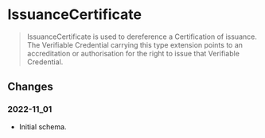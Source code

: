 # IssuanceCertificate

> IssuanceCertificate is used to dereference a Certification of issuance.
> The Verifiable Credential carrying this type extension points to an accreditation or authorisation for the right to issue that Verifiable Credential.

## Changes

### 2022-11_01

- Initial schema.
